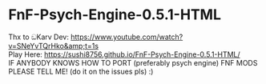# FnF-Psych-Engine-0.5.1-HTML
Thx to ඞKarv Dev: https://www.youtube.com/watch?v=SNeYvTQrHko&amp;t=1s <br>
Play Here: https://sushi8756.github.io/FnF-Psych-Engine-0.5.1-HTML/
<br>
IF ANYBODY KNOWS HOW TO PORT (preferably psych engine) FNF MODS PLEASE TELL ME! (do it on the issues pls) :)
